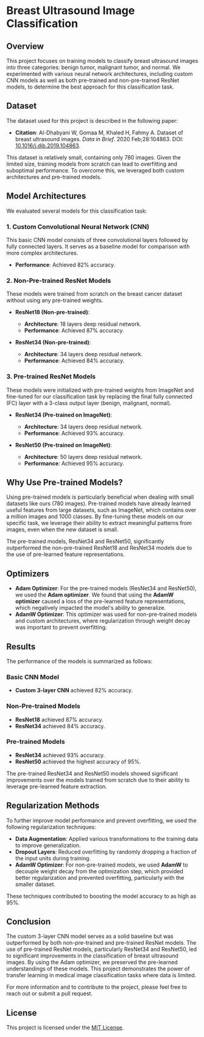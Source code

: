 # Breast Ultrasound Image Classification

## Overview

This project focuses on training models to classify breast ultrasound images into three categories: benign tumor, malignant tumor, and normal. We experimented with various neural network architectures, including custom CNN models as well as both pre-trained and non-pre-trained ResNet models, to determine the best approach for this classification task.

## Dataset

The dataset used for this project is described in the following paper:

- **Citation**: Al-Dhabyani W, Gomaa M, Khaled H, Fahmy A. Dataset of breast ultrasound images. *Data in Brief*. 2020 Feb;28:104863. DOI: [10.1016/j.dib.2019.104863](https://doi.org/10.1016/j.dib.2019.104863).

This dataset is relatively small, containing only 780 images. Given the limited size, training models from scratch can lead to overfitting and suboptimal performance. To overcome this, we leveraged both custom architectures and pre-trained models.

## Model Architectures

We evaluated several models for this classification task:

### 1. Custom Convolutional Neural Network (CNN)
This basic CNN model consists of three convolutional layers followed by fully connected layers. It serves as a baseline model for comparison with more complex architectures.

- **Performance**: Achieved 82% accuracy.

### 2. Non-Pre-trained ResNet Models
These models were trained from scratch on the breast cancer dataset without using any pre-trained weights.

- **ResNet18 (Non-pre-trained)**:
  - **Architecture**: 18 layers deep residual network.
  - **Performance**: Achieved 87% accuracy.

- **ResNet34 (Non-pre-trained)**:
  - **Architecture**: 34 layers deep residual network.
  - **Performance**: Achieved 84% accuracy.

### 3. Pre-trained ResNet Models
These models were initialized with pre-trained weights from ImageNet and fine-tuned for our classification task by replacing the final fully connected (FC) layer with a 3-class output layer (benign, malignant, normal).

- **ResNet34 (Pre-trained on ImageNet)**:
  - **Architecture**: 34 layers deep residual network.
  - **Performance**: Achieved 93% accuracy.

- **ResNet50 (Pre-trained on ImageNet)**:
  - **Architecture**: 50 layers deep residual network.
  - **Performance**: Achieved 95% accuracy.

## Why Use Pre-trained Models?

Using pre-trained models is particularly beneficial when dealing with small datasets like ours (780 images). Pre-trained models have already learned useful features from large datasets, such as ImageNet, which contains over a million images and 1000 classes. By fine-tuning these models on our specific task, we leverage their ability to extract meaningful patterns from images, even when the new dataset is small.

The pre-trained models, ResNet34 and ResNet50, significantly outperformed the non-pre-trained ResNet18 and ResNet34 models due to the use of pre-learned feature representations.

## Optimizers

- **Adam Optimizer**: For the pre-trained models (ResNet34 and ResNet50), we used the **Adam optimizer**. We found that using the **AdamW optimizer** caused a loss of the pre-learned feature representations, which negatively impacted the model's ability to generalize.
- **AdamW Optimizer**: This optimizer was used for non-pre-trained models and custom architectures, where regularization through weight decay was important to prevent overfitting.

## Results

The performance of the models is summarized as follows:

### Basic CNN Model
- **Custom 3-layer CNN** achieved 82% accuracy.

### Non-Pre-trained Models
- **ResNet18** achieved 87% accuracy.
- **ResNet34** achieved 84% accuracy.

### Pre-trained Models
- **ResNet34** achieved 93% accuracy.
- **ResNet50** achieved the highest accuracy of 95%.

The pre-trained ResNet34 and ResNet50 models showed significant improvements over the models trained from scratch due to their ability to leverage pre-learned feature extraction.

## Regularization Methods

To further improve model performance and prevent overfitting, we used the following regularization techniques:

- **Data Augmentation**: Applied various transformations to the training data to improve generalization.
- **Dropout Layers**: Reduced overfitting by randomly dropping a fraction of the input units during training.
- **AdamW Optimizer**: For non-pre-trained models, we used **AdamW** to decouple weight decay from the optimization step, which provided better regularization and prevented overfitting, particularly with the smaller dataset.

These techniques contributed to boosting the model accuracy to as high as 95%.

## Conclusion

The custom 3-layer CNN model serves as a solid baseline but was outperformed by both non-pre-trained and pre-trained ResNet models. The use of pre-trained ResNet models, particularly ResNet34 and ResNet50, led to significant improvements in the classification of breast ultrasound images. By using the Adam optimizer, we preserved the pre-learned understandings of these models. This project demonstrates the power of transfer learning in medical image classification tasks where data is limited.

For more information and to contribute to the project, please feel free to reach out or submit a pull request.

## License

This project is licensed under the [MIT License](LICENSE).

